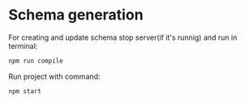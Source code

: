 # Schema generation

For creating and update schema stop server(if it's runnig) and run in terminal:

```bash
npm run compile
```

Run project with command: 

```bash
npm start
```
